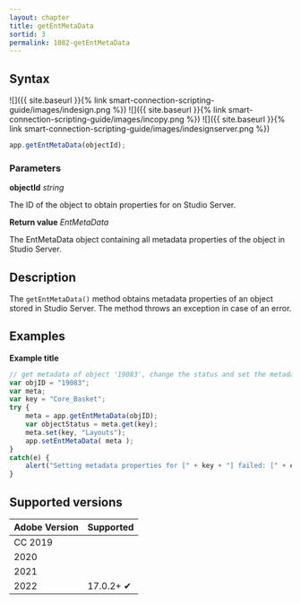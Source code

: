 ```yaml
---
layout: chapter
title: getEntMetaData
sortid: 3
permalink: 1082-getEntMetaData
---
```

## Syntax

![]({{ site.baseurl }}{% link smart-connection-scripting-guide/images/indesign.png %}) ![]({{ site.baseurl }}{% link smart-connection-scripting-guide/images/incopy.png %}) ![]({{ site.baseurl }}{% link smart-connection-scripting-guide/images/indesignserver.png %})

```javascript
app.getEntMetaData(objectId);
```

### Parameters

**objectId** *string*

The ID of the object to obtain properties for on Studio Server.

**Return value** *EntMetaData*

The EntMetaData object containing all metadata properties of the object in Studio Server.

## Description

The `getEntMetaData()` method obtains metadata properties of an object stored in Studio Server. The method throws an exception in case of an error.

## Examples

**Example title**

```javascript
// get metadata of object '19083', change the status and set the metadata on the server object.
var objID = "19083";
var meta;
var key = "Core_Basket";
try {
    meta = app.getEntMetaData(objID);
    var objectStatus = meta.get(key);
    meta.set(key, "Layouts");
    app.setEntMetaData( meta );
}
catch(e) {
    alert("Setting metadata properties for [" + key + "] failed: [" + e.message + "].");
}
```

## Supported versions

| Adobe Version | Supported |
|---------------|-----------|
| CC 2019       |           |
| 2020          |           |
| 2021          |           |
| 2022          | 17.0.2+ ✔         |
